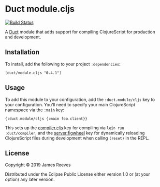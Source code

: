 # Duct module.cljs

[![Build Status](https://travis-ci.org/duct-framework/module.cljs.svg?branch=master)](https://travis-ci.org/duct-framework/module.cljs)

A [Duct][] module that adds support for compiling ClojureScript for
production and development.

[duct]: https://github.com/duct-framework/duct

## Installation

To install, add the following to your project `:dependencies`:

    [duct/module.cljs "0.4.1"]

## Usage

To add this module to your configuration, add the `:duct.module/cljs`
key to your configuration. You'll need to specify your main
ClojureScript namespace via the `:main` key:

```edn
{:duct.module/cljs {:main foo.client}}
```

This sets up the [compiler.cljs][] key for compiling via `lein run
:duct/compiler`, and the [server.figwheel][] key for dynamically
reloading ClojureScript files during development when calling
`(reset)` in the REPL.

[compiler.cljs]:   https://github.com/duct-framework/compiler.cljs
[server.figwheel]: https://github.com/duct-framework/server.figwheel

## License

Copyright © 2019 James Reeves

Distributed under the Eclipse Public License either version 1.0 or (at
your option) any later version.
